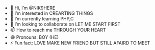 - 👋 Hi, I’m @NIK9HERE
- 👀 I’m interested in CREARTING THINGS
- 🌱 I’m currently learning PHP,C
- 💞️ I’m looking to collaborate on LET ME START FIRST 
- 📫 How to reach me THROUGH YOUR HEART 
- 😄 Pronouns: BOY (HE)
- ⚡ Fun fact: LOVE MAKE NEW FRIEND BUT STILL AFAIRD TO MEET 

<!---
NIK9HERE/NIK9HERE is a ✨ special ✨ repository because its `README.md` (this file) appears on your GitHub profile.
You can click the Preview link to take a look at your changes.
--->
